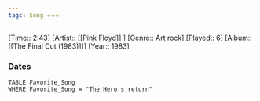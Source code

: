 ```yaml
---
tags: Song ⭐⭐⭐ 
---
```

[Time:: 2:43]
[Artist:: [[Pink Floyd]] ]
[Genre:: Art rock]
[Played:: 6]
[Album:: [[The Final Cut (1983)]]]
[Year:: 1983]
### Dates
````dataview
TABLE Favorite_Song
WHERE Favorite_Song = "The Hero's return"
````